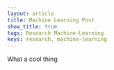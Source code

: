 ```yaml
---
layout: article
title: Machine Learning Post
show_title: true
tags: Research Machine-Learning
keys: research, machine-learning
---
```


What a cool thing
<!--more-->
